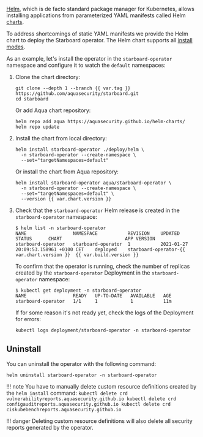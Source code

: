 [Helm][helm], which is de facto standard package manager for Kubernetes, allows
installing applications from parameterized YAML manifests called Helm [charts][helm-charts].

To address shortcomings of static YAML manifests we provide the Helm chart to
deploy the Starboard operator. The Helm chart supports all [install modes](./../configuration.md#install-modes).

As an example, let's install the operator in the `starboard-operator` namespace and
configure it to watch the `default` namespaces:

1. Clone the chart directory:
   ```
   git clone --depth 1 --branch {{ var.tag }} https://github.com/aquasecurity/starboard.git
   cd starboard
   ```
   Or add Aqua chart repository:
   ```
   helm repo add aqua https://aquasecurity.github.io/helm-charts/
   helm repo update
   ```
2. Install the chart from local directory:
   ```
   helm install starboard-operator ./deploy/helm \
     -n starboard-operator --create-namespace \
     --set="targetNamespaces=default"
   ```
    Or install the chart from Aqua repository:
    ```
    helm install starboard-operator aqua/starboard-operator \
      -n starboard-operator --create-namespace \
      --set="targetNamespaces=default" \
      --version {{ var.chart.version }}
    ```
3. Check that the `starboard-operator` Helm release is created in the `starboard-operator`
   namespace:
   ```console
   $ helm list -n starboard-operator
   NAME              	NAMESPACE         	REVISION	UPDATED                             	STATUS  	CHART                   	APP VERSION
   starboard-operator	starboard-operator	1       	2021-01-27 20:09:53.158961 +0100 CET	deployed	starboard-operator-{{ var.chart.version }}	{{ var.build.version }}
   ```
   To confirm that the operator is running, check the number of replicas created by
   the `starboard-operator` Deployment in the `starboard-operator` namespace:
   ```console
   $ kubectl get deployment -n starboard-operator
   NAME                 READY   UP-TO-DATE   AVAILABLE   AGE
   starboard-operator   1/1     1            1           11m
   ```
   If for some reason it's not ready yet, check the logs of the Deployment for
   errors:
   ```
   kubectl logs deployment/starboard-operator -n starboard-operator
   ```

## Uninstall

You can uninstall the operator with the following command:

```
helm uninstall starboard-operator -n starboard-operator
```

!!! note
    You have to manually delete custom resource definitions created by the `helm install` command:
    ```
    kubectl delete crd vulnerabilityreports.aquasecurity.github.io
    kubectl delete crd configauditreports.aquasecurity.github.io
    kubectl delete crd ciskubebenchreports.aquasecurity.github.io
    ```

!!! danger
    Deleting custom resource definitions will also delete all security reports generated by the operator.

[helm]: https://helm.sh/
[helm-charts]: https://helm.sh/docs/topics/charts/
